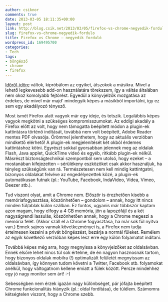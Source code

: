 ```yaml
---
author: csiknor
comments: true
date: 2013-03-05 18:11:35+00:00
layout: post
link: http://blog.csik.net/2013/03/05/firefox-vs-chrome-negyedik-fordulo/
slug: firefox-vs-chrome-negyedik-fordulo
title: Firefox vs Chrome – negyedik forduló
wordpress_id: 169495700
categories:
- Tech
tags:
- böngésző
- chrome
- firefox
---
```


[Időről-időre](http://csiknet.wordpress.com/2011/11/15/bongeszo-haboru-chrome-vs-firefox/) váltok, kipróbálom az egyiket, átszokok a másikra. Mivel a lehető legkevesebb add-on használatára törekszem, így a váltás általában nem okoz komolyabb fejtörést. Egyedül a könyvjelzők mozgatása az érdekes, de mivel már majd' mindegyik képes a másikból importálni, így ez sem egy akadályozó tényező.

Most ismét Firefox alatt vagyok már egy ideje, és tetszik. Legalábbis képes vagyok megkötni a szükséges kompromisszumokat. Az eddigi akadály a Firefox előtt az volt, hogy nem támogatta beépített módon a plugin-ek kattintásra történő indítását, továbbá nem volt beépített, Adobe Reader mentes PDF olvasója. Örömmel jelenthetem, hogy az aktuális verzióban mindkettő elérhető! A plugin-ek megjelenítését két okból érdemes kattintáshoz kötni. Egyrészt sokkal gyorsabban jelennek meg az oldalak Flash, Java applet, QuickTime videó és egyéb, ritkább plugin-ek nélkül. Másrészt biztonságtechnikai szempontból sem utolsó, hogy ezeket – a mostanában kifejezetten – sérülékeny eszközöket csak akkor használjuk, ha tényleg szükségünk van rá. Természetesen nem kell mindig kattintgatni, bizonyos oldalakat felvéve az engedélyezettek közé, a plugin-ek automatikusan futnak (pl.: YouTube, Facebook, IndaVideo, Videa, Vimeo, Deezer stb.).

Tud viszont olyat, amit a Chrome nem. Először is érezhetően kisebb a memóriafogyasztása, köszönhetően – gondolom – annak, hogy itt nincs minden fül/ablak külön szálban. Ez fontos, ugyanis már többször kaptam azon magam, hogy elfogy a 4 GB memória, jön a lapozófájl és a két nagyságrendi lassulás, köszönhetően annak, hogy a Chrome megeszi a memória felét. (Akkor száll el a Chrome fogyasztása, ha már sok fül nyitva van.) Ennek sajnos vannak következményei is, a Firefox nem tudja értelmesen kezelni a privát böngészést, bezárja a normál füleket. Remélem az egyik következő verzióban képes lesz erre egy külön folyamatot indítani.

Továbbá képes még arra, hogy megnyissa a könyvjelzőket az oldalsávban. Ennek elsőre lehet nincs túl sok értelme, de én nagyon hasznosnak tartom, hogy bizonyos oldalak mobilra (!) optimalizált felületét megnyissam az oldalsávban, így könnyen tudom követni a Twitter, Facebook stb. folyamokat anélkül, hogy váltogatnom kellene emiatt a fülek között. Persze mindehhez egy jó nagy monitor sem árt! :-)

Sebességben nem érzek igazán nagy különbséget, pár jófajta beépített Chrome funkcionalitás hiányzik (pl.: oldal fordítása), de túlélem. Számomra kétségtelen viszont, hogy a Chrome szebb.
